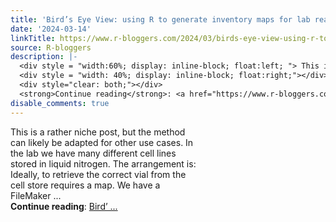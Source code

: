 ```yaml
---
title: 'Bird’s Eye View: using R to generate inventory maps for lab reagents'
date: '2024-03-14'
linkTitle: https://www.r-bloggers.com/2024/03/birds-eye-view-using-r-to-generate-inventory-maps-for-lab-reagents/
source: R-bloggers
description: |-
  <div style = "width:60%; display: inline-block; float:left; "> This is a rather niche post, but the method can likely be adapted for other use cases. In the lab we have many different cell lines stored in liquid nitrogen. The arrangement is: Ideally, to retrieve the correct vial from the cell store requires a map. We have a FileMaker ...</div>
  <div style = "width: 40%; display: inline-block; float:right;"></div>
  <div style="clear: both;"></div>
  <strong>Continue reading</strong>: <a href="https://www.r-bloggers.com/2024/03/birds-eye-view-using-r-to-generate-inventory-maps-for-lab-reagents/">Bird’ ...
disable_comments: true
---
```

<div style = "width:60%; display: inline-block; float:left; "> This is a rather niche post, but the method can likely be adapted for other use cases. In the lab we have many different cell lines stored in liquid nitrogen. The arrangement is: Ideally, to retrieve the correct vial from the cell store requires a map. We have a FileMaker ...</div>
<div style = "width: 40%; display: inline-block; float:right;"></div>
<div style="clear: both;"></div>
<strong>Continue reading</strong>: <a href="https://www.r-bloggers.com/2024/03/birds-eye-view-using-r-to-generate-inventory-maps-for-lab-reagents/">Bird’ ...